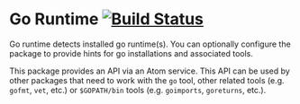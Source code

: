 # Go Runtime [![Build Status](https://travis-ci.org/joefitzgerald/go-runtime.svg)](https://travis-ci.org/joefitzgerald/go-runtime)

Go runtime detects installed go runtime(s). You can optionally configure the package to provide hints for go installations and associated tools.

This package provides an API via an Atom service. This API can be used by other packages that need to work with the `go` tool, other related tools (e.g. `gofmt`, `vet`, etc.) or `$GOPATH/bin` tools (e.g. `goimports`, `goreturns`, etc.). 

